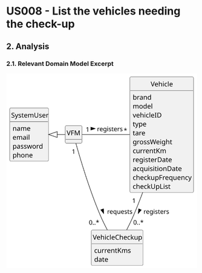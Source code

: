 # US008 - List the vehicles needing the check-up 

## 2. Analysis

### 2.1. Relevant Domain Model Excerpt 

![Domain Model](svg/us025-domain-model.svg)
